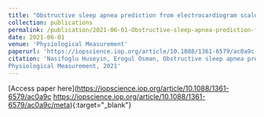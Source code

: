 ```yaml
---
title: "Obstructive sleep apnea prediction from electrocardiogram scalograms and spectrograms using convolutional neural networks"
collection: publications
permalink: /publication/2021-06-01-Obstructive-sleep-apnea-prediction-from-electrocardiogram-scalograms-and-spectrograms-using-convolutional-neural-networks
date: 2021-06-01
venue: 'Physiological Measurement'
paperurl: 'https://iopscience.iop.org/article/10.1088/1361-6579/ac0a9c https://iopscience.iop.org/article/10.1088/1361-6579/ac0a9c/meta'
citation: 'Nasifoglu Huseyin, Erogul Osman, Obstructive sleep apnea prediction from electrocardiogram scalograms and spectrograms using convolutional neural networks"
Physiological Measurement, 2021'
---
```

[Access paper here](https://iopscience.iop.org/article/10.1088/1361-6579/ac0a9c https://iopscience.iop.org/article/10.1088/1361-6579/ac0a9c/meta){:target="_blank"}
